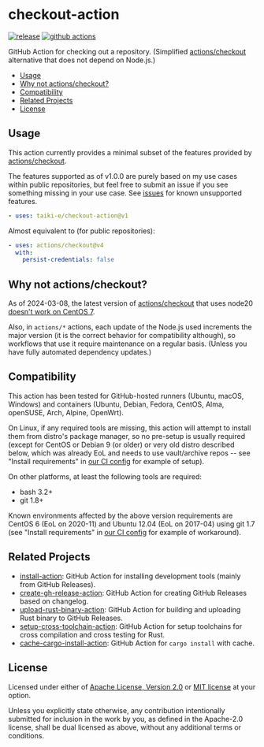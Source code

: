 # checkout-action

[![release](https://img.shields.io/github/release/taiki-e/checkout-action?style=flat-square&logo=github)](https://github.com/taiki-e/checkout-action/releases/latest)
[![github actions](https://img.shields.io/github/actions/workflow/status/taiki-e/checkout-action/ci.yml?branch=main&style=flat-square&logo=github)](https://github.com/taiki-e/checkout-action/actions)

GitHub Action for checking out a repository. (Simplified [actions/checkout] alternative that does not depend on Node.js.)

- [Usage](#usage)
- [Why not actions/checkout?](#why-not-actionscheckout)
- [Compatibility](#compatibility)
- [Related Projects](#related-projects)
- [License](#license)

## Usage

This action currently provides a minimal subset of the features provided by [actions/checkout].

The features supported as of v1.0.0 are purely based on my use cases within public repositories, but feel free to submit an issue if you see something missing in your use case. See [issues](https://github.com/taiki-e/checkout-action/issues) for known unsupported features.

```yaml
- uses: taiki-e/checkout-action@v1
```

Almost equivalent to (for public repositories):

```yaml
- uses: actions/checkout@v4
  with:
    persist-credentials: false
```

## Why not actions/checkout?

As of 2024-03-08, the latest version of [actions/checkout] that uses node20 [doesn't work on CentOS 7](https://github.com/actions/runner/issues/2906).

Also, in `actions/*` actions, each update of the Node.js used increments the major version (it is the correct behavior for compatibility although), so workflows that use it require maintenance on a regular basis. (Unless you have fully automated dependency updates.)

## Compatibility

This action has been tested for GitHub-hosted runners (Ubuntu, macOS, Windows) and containers (Ubuntu, Debian, Fedora, CentOS, Alma, openSUSE, Arch, Alpine, OpenWrt).

On Linux, if any required tools are missing, this action will attempt to install them from distro's package manager, so no pre-setup is usually required (except for CentOS or Debian 9 (or older) or very old distro described below, which was already EoL and needs to use vault/archive repos -- see "Install requirements" in [our CI config](https://github.com/taiki-e/checkout-action/blob/HEAD/.github/workflows/ci.yml) for example of setup).

On other platforms, at least the following tools are required:

- bash 3.2+
- git 1.8+

Known environments affected by the above version requirements are CentOS 6 (EoL on 2020-11) and Ubuntu 12.04 (EoL on 2017-04) using git 1.7 (see "Install requirements" in [our CI config](https://github.com/taiki-e/checkout-action/blob/HEAD/.github/workflows/ci.yml) for example of workaround).

## Related Projects

- [install-action]: GitHub Action for installing development tools (mainly from GitHub Releases).
- [create-gh-release-action]: GitHub Action for creating GitHub Releases based on changelog.
- [upload-rust-binary-action]: GitHub Action for building and uploading Rust binary to GitHub Releases.
- [setup-cross-toolchain-action]: GitHub Action for setup toolchains for cross compilation and cross testing for Rust.
- [cache-cargo-install-action]: GitHub Action for `cargo install` with cache.

[actions/checkout]: https://github.com/actions/checkout
[cache-cargo-install-action]: https://github.com/taiki-e/cache-cargo-install-action
[create-gh-release-action]: https://github.com/taiki-e/create-gh-release-action
[install-action]: https://github.com/taiki-e/install-action
[setup-cross-toolchain-action]: https://github.com/taiki-e/setup-cross-toolchain-action
[upload-rust-binary-action]: https://github.com/taiki-e/upload-rust-binary-action

## License

Licensed under either of [Apache License, Version 2.0](LICENSE-APACHE) or
[MIT license](LICENSE-MIT) at your option.

Unless you explicitly state otherwise, any contribution intentionally submitted
for inclusion in the work by you, as defined in the Apache-2.0 license, shall
be dual licensed as above, without any additional terms or conditions.
